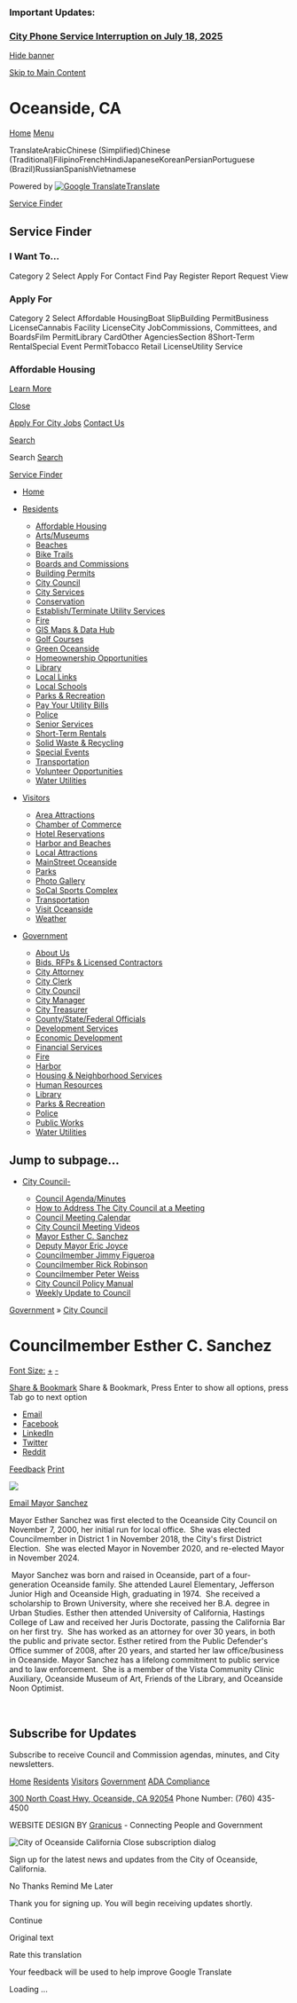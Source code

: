 ### Important Updates:

### [City Phone Service Interruption on July 18, 2025](https://www.ci.oceanside.ca.us/Home/Components/News/News/707/14)

[Hide banner](https:void%20%280%29)

[Skip to Main Content](https://www.ci.oceanside.ca.us/government/city-council/councilmember-esther-c-sanchez/)

# Oceanside, CA

[Home](https://www.ci.oceanside.ca.us/home) [Menu](https:void%280%29;)

TranslateArabicChinese (Simplified)Chinese (Traditional)FilipinoFrenchHindiJapaneseKoreanPersianPortuguese (Brazil)RussianSpanishVietnamese

Powered by [![Google Translate](https://www.gstatic.com/images/branding/googlelogo/1x/googlelogo_color_42x16dp.png)Translate](https://translate.google.com)

[Service Finder](https:void%280%29;)

## Service Finder

### I Want To...

Category 2 Select Apply For Contact Find Pay Register Report Request View

### Apply For

Category 2 Select Affordable HousingBoat SlipBuilding PermitBusiness LicenseCannabis Facility LicenseCity JobCommissions, Committees, and BoardsFilm PermitLibrary CardOther AgenciesSection 8Short-Term RentalSpecial Event PermitTobacco Retail LicenseUtility Service

### Affordable Housing

[Learn More](https://www.ci.oceanside.ca.us/residents/affordable-housing "Learn More About Affordable Housing")

[Close](https:void%280%29;)

[Apply For City Jobs](https://www.ci.oceanside.ca.us/government/human-resources/employment-opportunities) [Contact Us](https://www.ci.oceanside.ca.us/government/contact-us)

[Search](https:void%280%29;)

Search [Search](https:void%280%29;)

[Service Finder](https:void%280%29;)

- [Home](https://www.ci.oceanside.ca.us/home "Click to open Home")
- [Residents](https://www.ci.oceanside.ca.us/residents "Click to open Residents")
  
  - [Affordable Housing](https://www.ci.oceanside.ca.us/residents/affordable-housing "Click to open Affordable Housing")
  - [Arts/Museums](https://www.ci.oceanside.ca.us/residents/arts-museums "Click to open Arts/Museums")
  - [Beaches](https://www.ci.oceanside.ca.us/residents/beaches "Click to open Beaches")
  - [Bike Trails](https://www.ci.oceanside.ca.us/residents/bike-trails "Click to open Bike Trails")
  - [Boards and Commissions](https://www.ci.oceanside.ca.us/government/boards-and-commissions "Click to open Boards and Commissions")
  - [Building Permits](https://www.ci.oceanside.ca.us/residents/building-permits "Click to open Building Permits")
  - [City Council](https://www.ci.oceanside.ca.us/residents/city-council "Click to open City Council")
  
  <!--THE END-->
  
  - [City Services](https://www.ci.oceanside.ca.us/residents/city-services "Click to open City Services")
  - [Conservation](https://www.ci.oceanside.ca.us/residents/conservation "Click to open Conservation")
  - [Establish/Terminate Utility Services](https://www.ci.oceanside.ca.us/residents/establish-terminate-utility-services "Click to open Establish/Terminate Utility Services")
  - [Fire](https://www.ci.oceanside.ca.us/residents/fire "Click to open Fire")
  - [GIS Maps &amp; Data Hub](https://www.ci.oceanside.ca.us/residents/gis-maps-data-hub "Click to open GIS Maps & Data Hub")
  - [Golf Courses](https://www.ci.oceanside.ca.us/residents/golf-courses "Click to open Golf Courses")
  - [Green Oceanside](https://www.ci.oceanside.ca.us/residents/green-oceanside "Click to open Green Oceanside")
  
  <!--THE END-->
  
  - [Homeownership Opportunities](https://www.ci.oceanside.ca.us/residents/homeownership-opportunities "Click to open Homeownership Opportunities")
  - [Library](https://www.ci.oceanside.ca.us/residents/library "Click to open Library")
  - [Local Links](https://www.ci.oceanside.ca.us/residents/local-links "Click to open Local Links")
  - [Local Schools](https://www.ci.oceanside.ca.us/residents/local-schools "Click to open Local Schools")
  - [Parks &amp; Recreation](https://www.ci.oceanside.ca.us/residents/parks-recreation "Click to open Parks & Recreation")
  - [Pay Your Utility Bills](https://www.ci.oceanside.ca.us/residents/pay-your-utility-bills "Click to open Pay Your Utility Bills")
  - [Police](https://www.ci.oceanside.ca.us/residents/police "Click to open Police")
  
  <!--THE END-->
  
  - [Senior Services](https://www.ci.oceanside.ca.us/residents/senior-services "Click to open Senior Services")
  - [Short-Term Rentals](https://www.ci.oceanside.ca.us/residents/short-term-rentals "Click to open Short-Term Rentals")
  - [Solid Waste &amp; Recycling](https://www.ci.oceanside.ca.us/residents/solid-waste-recycling "Click to open Solid Waste & Recycling")
  - [Special Events](https://www.ci.oceanside.ca.us/residents/special-events "Click to open Special Events")
  - [Transportation](https://www.ci.oceanside.ca.us/residents/transportation "Click to open Transportation")
  - [Volunteer Opportunities](https://www.ci.oceanside.ca.us/residents/volunteer-opportunities "Click to open Volunteer Opportunities")
  - [Water Utilities](https://www.ci.oceanside.ca.us/residents/water-utilities "Click to open Water Utilities")
- [Visitors](https://www.ci.oceanside.ca.us/visitors "Click to open Visitors")
  
  - [Area Attractions](https://www.ci.oceanside.ca.us/visitors/area-attractions "Click to open Area Attractions")
  - [Chamber of Commerce](https://www.ci.oceanside.ca.us/visitors/chamber-of-commerce "Click to open Chamber of Commerce")
  - [Hotel Reservations](https://www.ci.oceanside.ca.us/visitors/hotel-reservations "Click to open Hotel Reservations")
  
  <!--THE END-->
  
  - [Harbor and Beaches](https://www.ci.oceanside.ca.us/visitors/harbor-and-beaches "Click to open Harbor and Beaches")
  - [Local Attractions](https://www.ci.oceanside.ca.us/visitors/local-attractions "Click to open Local Attractions")
  - [MainStreet Oceanside](https://www.ci.oceanside.ca.us/visitors/mainstreet-oceanside "Click to open MainStreet Oceanside")
  
  <!--THE END-->
  
  - [Parks](https://www.ci.oceanside.ca.us/visitors/parks "Click to open Parks")
  - [Photo Gallery](https://www.ci.oceanside.ca.us/visitors/photo-gallery "Click to open Photo Gallery")
  - [SoCal Sports Complex](https://www.ci.oceanside.ca.us/visitors/socal-sports-complex "Click to open SoCal Sports Complex")
  
  <!--THE END-->
  
  - [Transportation](https://www.ci.oceanside.ca.us/visitors/transportation "Click to open Transportation")
  - [Visit Oceanside](https://www.ci.oceanside.ca.us/visitors/visit-oceanside "Click to open Visit Oceanside")
  - [Weather](https://www.ci.oceanside.ca.us/visitors/weather "Click to open Weather")
- [Government](https://www.ci.oceanside.ca.us/government "Click to open Government")
  
  - [About Us](https://www.ci.oceanside.ca.us/government/about-us "Click to open About Us")
  - [Bids, RFPs &amp; Licensed Contractors](https://www.ci.oceanside.ca.us/government/bids-rfps-licensed-contractors "Click to open Bids, RFPs & Licensed Contractors")
  - [City Attorney](https://www.ci.oceanside.ca.us/government/city-attorney "Click to open City Attorney")
  - [City Clerk](https://www.ci.oceanside.ca.us/government/city-clerk "Click to open City Clerk")
  - [City Council](https://www.ci.oceanside.ca.us/government/city-council "Click to open City Council")
  
  <!--THE END-->
  
  - [City Manager](https://www.ci.oceanside.ca.us/government/city-manager "Click to open City Manager")
  - [City Treasurer](https://www.ci.oceanside.ca.us/government/city-treasurer "Click to open City Treasurer")
  - [County/State/Federal Officials](https://www.ci.oceanside.ca.us/government/county-state-federal-officials "County Officials")
  - [Development Services](https://www.ci.oceanside.ca.us/government/development-services "Click to open Development Services")
  - [Economic Development](https://www.ci.oceanside.ca.us/government/economic-development "Click to open Economic Development")
  
  <!--THE END-->
  
  - [Financial Services](https://www.ci.oceanside.ca.us/government/financial-services "Click to open Financial Services")
  - [Fire](https://www.ci.oceanside.ca.us/government/fire "Click to open Fire")
  - [Harbor](https://www.ci.oceanside.ca.us/government/harbor "Click to open Harbor")
  - [Housing &amp; Neighborhood Services](https://www.ci.oceanside.ca.us/government/housing-neighborhood-services "Click to open Housing & Neighborhood Services")
  - [Human Resources](https://www.ci.oceanside.ca.us/government/human-resources "Click to open Human Resources")
  
  <!--THE END-->
  
  - [Library](https://www.ci.oceanside.ca.us/government/library "Click to open Library")
  - [Parks &amp; Recreation](https://www.ci.oceanside.ca.us/government/parks-recreation "Welcome to Parks & Recreation")
  - [Police](https://www.ci.oceanside.ca.us/government/police "Click to open Police")
  - [Public Works](https://www.ci.oceanside.ca.us/government/public-works "Click to open Public Works")
  - [Water Utilities](https://www.ci.oceanside.ca.us/government/water-utilities "Click to open Water Utilities")

## Jump to subpage...

- [City Council](https://www.ci.oceanside.ca.us/government/city-council)[-](https:void%280%29 "Expand/Collapse subpages under Sidenav Item with Children")
  
  - [Council Agenda/Minutes](https://www.ci.oceanside.ca.us/government/city-council/council-agenda-minutes)
  - [How to Address The City Council at a Meeting](https://www.ci.oceanside.ca.us/government/city-council/how-to-address-the-city-council-at-a-meeting)
  - [Council Meeting Calendar](https://www.ci.oceanside.ca.us/government/city-council/council-meeting-calendar)
  - [City Council Meeting Videos](https://www.ci.oceanside.ca.us/government/city-council/city-council-meeting-videos)
  - [Mayor Esther C. Sanchez](https://www.ci.oceanside.ca.us/government/city-council/councilmember-esther-c-sanchez)
  - [Deputy Mayor Eric Joyce](https://www.ci.oceanside.ca.us/government/city-council/councilmember-eric-joyce)
  - [Councilmember Jimmy Figueroa](https://www.ci.oceanside.ca.us/government/councilmember-jimmy-figueroa)
  - [Councilmember Rick Robinson](https://www.ci.oceanside.ca.us/government/city-council/councilmember-rick-robinson)
  - [Councilmember Peter Weiss](https://www.ci.oceanside.ca.us/government/city-council/councilmember-peter-weiss)
  - [City Council Policy Manual](https://www.ci.oceanside.ca.us/government/city-council/city-council-policy-manual)
  - [Weekly Update to Council](https://www.ci.oceanside.ca.us/government/city-council/weekly-update-to-council)

[Government](https://www.ci.oceanside.ca.us/government) » [City Council](https://www.ci.oceanside.ca.us/government/city-council)

# Councilmember Esther C. Sanchez

[Font Size:](https:void%280%29; "default font size") [+](https:void%280%29; "larger font size") [-](https:void%280%29; "smaller font size")

[Share &amp; Bookmark](https:void%280%29; "Click to expand Share & Bookmark options") Share &amp; Bookmark, Press Enter to show all options, press Tab go to next option

- [Email](https:void%280%29; "Click to submit an email online")
- [Facebook](https:shareLink%28'facebook'%29 "Click to share with Facebook")
- [LinkedIn](https:shareLink%28'linkedin'%29 "Click to share with LinkedIn")
- [Twitter](https:shareLink%28'twitter'%29 "Click to share with Twitter")
- [Reddit](https:shareLink%28'reddit'%29 "Click to share with Reddit")

[Feedback](https:void%280%29; "Click to submit an email to feedback") [Print](https:window.print%28%29; "Click to print this page")

![](https://www.ci.oceanside.ca.us/home/showpublishedimage/3676/638079297419200000)

[Email Mayor Sanchez](mailto:esanchez@oceansideca.org)

Mayor Esther Sanchez was first elected to the Oceanside City Council on November 7, 2000, her initial run for local office.  She was elected Councilmember in District 1 in November 2018, the City's first District Election.  She was elected Mayor in November 2020, and re-elected Mayor in November 2024.

 Mayor Sanchez was born and raised in Oceanside, part of a four-generation Oceanside family. She attended Laurel Elementary, Jefferson Junior High and Oceanside High, graduating in 1974.  She received a scholarship to Brown University, where she received her B.A. degree in Urban Studies. Esther then attended University of California, Hastings College of Law and received her Juris Doctorate, passing the California Bar on her first try.  She has worked as an attorney for over 30 years, in both the public and private sector. Esther retired from the Public Defender's Office summer of 2008, after 20 years, and started her law office/business in Oceanside. Mayor Sanchez has a lifelong commitment to public service and to law enforcement.  She is a member of the Vista Community Clinic Auxiliary, Oceanside Museum of Art, Friends of the Library, and Oceanside Noon Optimist.

 

## Subscribe for Updates

Subscribe to receive Council and Commission agendas, minutes, and City newsletters.

[Home](https://www.ci.oceanside.ca.us/home) [Residents](https://www.ci.oceanside.ca.us/residents) [Visitors](https://www.ci.oceanside.ca.us/visitors) [Government](https://www.ci.oceanside.ca.us/government) [ADA Compliance](https://www.ci.oceanside.ca.us/residents/americans-with-disabilities-act)

[300 North Coast Hwy, Oceanside, CA 92054](https://www.ci.oceanside.ca.us/?splash=https%3A%2F%2Fgoo.gl%2Fmaps%2FtARSMRjLJbWN9We29&____isexternal=true) Phone Number: (760) 435-4500

WEBSITE DESIGN BY [Granicus](https://www.granicus.com) - Connecting People and Government

![City of Oceanside California](https://content.govdelivery.com/attachments/fancy_images/CAOCEANSIDE/2022/03/5692803/over2_original.png) Close subscription dialog

Sign up for the latest news and updates from the City of Oceanside, California.

No Thanks Remind Me Later

Thank you for signing up. You will begin receiving updates shortly.

Continue

Original text

Rate this translation

Your feedback will be used to help improve Google Translate

Loading ...